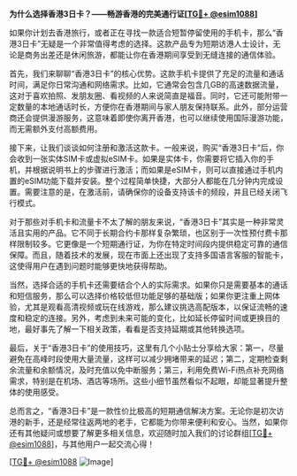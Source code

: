 **为什么选择香港3日卡？——畅游香港的完美通行证[[TG💪+ @esim1088](https://t.me/s/esim1088)]**

如果你计划去香港旅行，或者正在寻找一款适合短暂停留使用的手机卡，那么“香港3日卡”无疑是一个非常值得考虑的选择。这款产品专为短期访港人士设计，无论是商务出差还是休闲旅游，都能让你在香港期间享受到无缝连接的通信体验。

首先，我们来聊聊“香港3日卡”的核心优势。这款手机卡提供了充足的流量和通话时间，满足你日常沟通和网络需求。比如，它通常会包含几GB的高速数据流量，这对于喜欢拍照、发朋友圈、看视频的人来说简直是福音。同时，它还可能附带一定数量的本地通话时长，方便你在香港期间与家人朋友保持联系。此外，部分运营商还会提供漫游服务，这意味着即使你离开香港，也可以继续使用国际漫游功能，而无需额外支付高额费用。

接下来，让我们谈谈如何注册和激活这款卡。一般来说，购买“香港3日卡”后，你会收到一张实体SIM卡或虚拟eSIM卡。如果是实体卡，你需要将它插入你的手机，并根据说明书上的步骤进行激活；而如果是eSIM卡，则可以直接通过手机内置的eSIM功能下载并安装。整个过程简单快捷，大部分人都能在几分钟内完成设置。需要注意的是，在激活前，请确保你的设备支持该卡的频段，并且已经关闭飞行模式。

对于那些对手机卡和流量卡不太了解的朋友来说，“香港3日卡”其实是一种非常灵活且实用的产品。它不同于长期合约卡那样复杂繁琐，也区别于一次性预付费卡那样限制较多。它更像是一个短期通行证，为你在特定时间段内提供稳定可靠的通信保障。而且，随着技术的发展，现在市面上还出现了支持多国语言客服的智能卡，这使得用户在遇到问题时能够更快地获得帮助。

当然，选择合适的手机卡还需要结合个人的实际需求。如果你只是需要基本的通话和短信服务，那么可以选择价格较低但功能足够的基础版；如果你更注重上网体验，尤其是观看高清视频或玩在线游戏，那么建议挑选高配版本，以保证流畅的速度和稳定的连接。另外，考虑到未来可能的变化，比如延长停留时间或更换目的地，最好事先了解一下相关政策，看看是否支持延期或其他转换选项。

最后，关于“香港3日卡”的使用技巧，这里有几个小贴士分享给大家：第一，尽量避免在高峰时段使用大量流量，这样可以减少拥堵带来的延迟；第二，定期检查剩余流量和余额情况，及时充值以免中断服务；第三，利用免费Wi-Fi热点补充网络需求，特别是在机场、酒店等场所。这些小细节虽然看似不起眼，却能显著提升整体的使用感受。

总而言之，“香港3日卡”是一款性价比极高的短期通信解决方案。无论你是初次访港的新手，还是经常往返两地的老手，它都能为你带来便利和安心。当然，如果你还有其他疑问或想要了解更多相关信息，欢迎随时加入我们的讨论群组[[TG💪+ @esim1088](https://t.me/s/esim1088)]，与其他用户一起交流心得！

[[TG💪+ @esim1088](https://t.me/s/esim1088) ![Image](https://i.postimg.cc/4NQfJmqS/Snipaste-2025-05-13-00-14-12.png)]